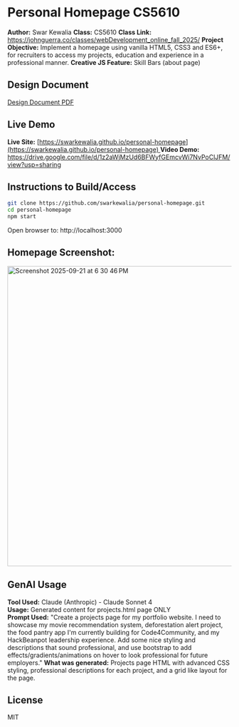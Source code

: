 # Personal Homepage CS5610

**Author:** Swar Kewalia 
**Class:** CS5610 
**Class Link:** https://johnguerra.co/classes/webDevelopment_online_fall_2025/
**Project Objective:** Implement a homepage using vanilla HTML5, CSS3 and ES6+, for recruiters to access my projects, education and experience in a professional manner.
**Creative JS Feature:** Skill Bars (about page)

## Design Document
[Design Document PDF](https://drive.google.com/file/d/1NiiGGekLWkiWkdzDet5b4ZiriWQ9EBuH/view?usp=sharing)

## Live Demo
**Live Site:** [[https://swarkewalia.github.io/personal-homepage](https://swarkewalia.github.io/personal-homepage)  ](https://swarkewalia.github.io/cs5610-personal-homepage/)
**Video Demo:** https://drive.google.com/file/d/1z2aWjMzUd6BFWyfGEmcvWi7NvPoClJFM/view?usp=sharing

## Instructions to Build/Access
```bash
git clone https://github.com/swarkewalia/personal-homepage.git
cd personal-homepage
npm start
```
Open browser to: http://localhost:3000

## Homepage Screenshot:
<img width="1460" height="673" alt="Screenshot 2025-09-21 at 6 30 46 PM" src="https://github.com/user-attachments/assets/4ef9cd36-8399-4f78-8f94-3ba07013549c" />

## GenAI Usage
**Tool Used:** Claude (Anthropic) - Claude Sonnet 4  
**Usage:** Generated content for projects.html page ONLY  
**Prompt Used:** "Create a projects page for my portfolio website. I need to showcase my movie recommendation system, deforestation alert project, the food pantry app I'm currently building for Code4Community, and my HackBeanpot leadership experience. 
Add some nice styling and descriptions that sound professional, and use bootstrap to add effects/gradients/animations on hover to look professional for future employers."
**What was generated:** Projects page HTML with advanced CSS styling, professional descriptions for each project, and a grid like layout for the page. 

## License
MIT
